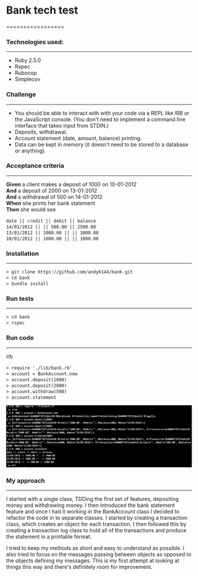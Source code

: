 # Bank tech test
=================

### Technologies used:
-----
* Ruby 2.5.0
* Rspec
* Rubocop
* Simplecov

### Challenge
-----
* You should be able to interact with with your code via a REPL like IRB or the JavaScript console. (You don't need to implement a command line interface that takes input from STDIN.)
* Deposits, withdrawal.
* Account statement (date, amount, balance) printing.
* Data can be kept in memory (it doesn't need to be stored to a database or anything).

### Acceptance criteria
-----
**Given** a client makes a deposit of 1000 on 10-01-2012  
**And** a deposit of 2000 on 13-01-2012  
**And** a withdrawal of 500 on 14-01-2012  
**When** she prints her bank statement  
**Then** she would see

```
date || credit || debit || balance
14/01/2012 || || 500.00 || 2500.00
13/01/2012 || 2000.00 || || 3000.00
10/01/2012 || 1000.00 || || 1000.00
```
### Installation
-----
```
> git clone https://github.com/andyk144/bank.git
> cd bank
> bundle install
```
### Run tests
-----
```
> cd bank
> rspec
```

### Run code
-----
irb
```
> require './lib/bank.rb'
> account = BankAccount.new
> account.deposit(1000)
> account.deposit(2000)
> account.withdraw(500)
> account.statement
```
![alt text](screenshots/bankaccount_screenshot.png "irb screenshot")

### My approach
-----
I started with a single class, TDDing the first set of features, depositing money and withdrawing money. I then introduced the bank statement feature and once I had it working in the BankAccount class I decided to refactor the code in to separate classes. I started by creating a transaction class, which creates an object for each transaction. I then followed this by creating a transaction log class to hold all of the transactions and produce the statement in a printable format.

I tried to keep my methods as short and easy to understand as possible. I also tried to focus on the messages passing between objects as opposed to the objects defining my messages. This is my first attempt at looking at things this way and there's definitely room for improvement.   
